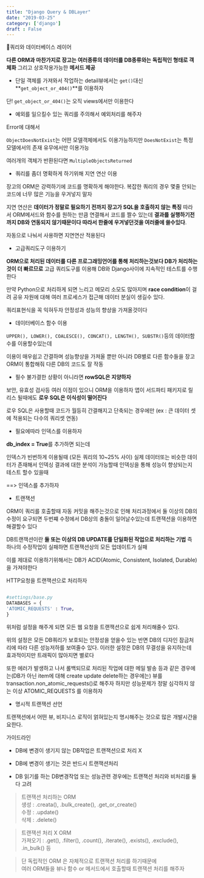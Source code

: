 ```yaml
---
title: "Django Query & DBLayer"
date: "2019-03-25"
category: ['django']
draft : False
---
```


📩쿼리와 데이터베이스 레이어

**다른 ORM과 마찬가지로 장고는 여러종류의 데이터를 DB종류와는 독립적인 형태로 객체화**
그리고 상호작용가능한 **메서드 제공**


* 단일 객체를 가져와서 작업하는 detail뷰에서는 
`get()`대신 **`get_object_or_404()`**를 이용하자

단! `get_object_or_404()`는 오직 views에서만 이용한다


* 예외를 일으킬수 있는 쿼리를 주의해서 예외처리를 해주자

Error에 대해서

`ObjectDoesNotExist`는 어떤 모델객체에서도 이용가능하지만
`DoesNotExist`는 특정 모델에서의 존재 유무에서만 이용가능

여러개의 객체가 반환된다면
`MultipleObjectsReturned`


* 쿼리를 좀더 명확하게 하기위해 지연 연산 이용

장고의 ORM은 강력하기에 코드를 명확하게 해야한다.
복잡한 쿼리의 경우 몇줄 안되는 코드에 너무 많은 기능을 우겨넣지 말자

지연 연산은 **데이터가 정말로 필요하기 전까지 장고가 SQL을 호출하지 않는 특징**
따라서 ORM메서드와 함수를 원하는 만큼 연결해서 코드를 짤수 있는데
**결과를 실행하기전까지 DB와 연동되지 않기때문이다 따라서 한줄에 우겨넣던것을 여러줄에 쓸수있다**.

자동으로 나눠서 사용하면 지연연산 적용된다


* 고급쿼리도구 이용하기

**ORM으로 처리된 데이터를 다른 프로그래밍언어를 통해 처리하는것보다 DB가 처리하는것이 더 빠르므로** 고급 쿼리도구를 이용해 DB와 Django사이에 지속적인 테스트를 수행한다

만약 Python으로 처리하게 되면 느리고 메모리 소모도 많아지며
**race condition**이 걸려 공유 자원에 대해 여러 프로세스가 접근해 데이터 분실이 생길수 있다.

쿼리표현식을 꼭 익혀두자 안정성과 성능의 향상을 가져올것이다


* 데이터베이스 함수 이용

`UPPER(), LOWER(), COALESCE(), CONCAT(), LENGTH(), SUBSTR()`등의 데이터함수를 이용할수있는데

이용이 매우쉽고 간결하며 성능향상을 가져올 뿐만 아니라 DB별로 다른 함수들을 장고 ORM이 통합해줘 다른 DB의 코드도 잘 작동


* 필수 불가결한 상황이 아니라면 **rowSQL은 지양하자**

보안, 유효성 검사등 여러 이점이 있으니 ORM을 이용하자
앱이 서드파티 패키지로 릴리스 될때에도 **로우 SQL은 이식성이 떨어진다**

로우 SQL은 사용할때 코드가 월등히 간결해지고 단축되는 경우에만
(ex : 큰 데이터 셋에 적용되는 다수의 쿼리셋 연동)


* 필요에따라 인덱스를 이용하자

**db_index = True**를 추가하면 되는데

인덱스가 빈번하게 이용될때 (모든 쿼리의 10~25% 사이)
실제 데이터또는 비슷한 데이터가 존재해서 인덱싱 결과에 대한 분석이 가능할때
인덱싱을 통해 성능이 향상되는지 테스트 할수 있을때

==> 인덱스를 추가하자


* 트랜잭션

ORM이 쿼리를 호출할때 자동 커밋을 해주는것으로 인해 처리과정에서 둘 이상의 DB의 수정이 요구되면 두번쨰 수정에서 DB상의 충돌이 일어날수있는데
트랜잭션을 이용하면 해결할수 있다

DB트랜잭션이란 **둘 또는 이상의 DB UPDATE를 단일화된 작업으로 처리하는 기법**
즉 하나의 수정작업이 실패하면 트랜잭션상의 모든 업데이트가 실패

이를 제대로 이용하기위해서는 DB가 ACID(Atomic, Consistent, Isolated, Durable)을 가져야한다

HTTP요청을 트랜잭션으로 처리하자

```python

#settings/base.py
DATABASES = {
'ATOMIC_REQUESTS' : True,
}
 ```
위처럼 설정을 해주게 되면 모든 웹 요청을 트랜잭션으로 쉽게 처리해줄수 있다.
    
위의 설정은 모든 DB쿼리가 보호되는 안정성을 얻을수 있는 반면 DB의 디자인 잠금처리에 따라 다른 성능저하를 보여줄수 있다.
이러한 설정은 DB의 무결성을 유지하는데 효과적이지만 트래픽이 많아지면 별로다

또한 에러가 발생하고 나서 롤백되므로 처리된 작업에 대한 메일 발송 등과 같은 경우에는(DB가 아닌 item에 대해 create update delete하는 경우에는)
뷰를 transaction.non_atomic_requests()로 해주자
하지만 성능문제가 정말 심각하지 않는 이상 ATOMIC_REQUESTS 를 이용하자


* 명시적 트랜잭션 선언

트랜잭션에서 어떤 뷰, 비지니스 로직이 얽혀있는지 명시해주는 것으로 많은 개발시간을 요한다.

 
가이드라인

- DB에 변경이 생기지 않는 DB작업은 트랜잭션으로 처리 X

- DB에 변경이 생기는 것은 반드시 트랜잭션처리

- DB 읽기를 하는 DB변경작업 또는 성능관련 경우에는 트랜잭션 처리와 비처리를 둘다 고려


> 트랜잭션 처리하는 ORM   
> 생성 : .creata(), .bulk_create(), .get_or_create()   
> 수정 : .update()   
> 삭제 : .delete()


> 트랜잭션 처리 X ORM   
> 가져오기 : .get(), .filter(), .count(), .iterate(), .exists(), .exclude(), .in_bulk() 등
 

> 단 독립적인 ORM 은 자체적으로 트랜잭션 처리를 하기때문에   
여러 ORM들을 뷰나 함수 or 메서드에서 호출할때 트랜잭션 처리를 해주자
